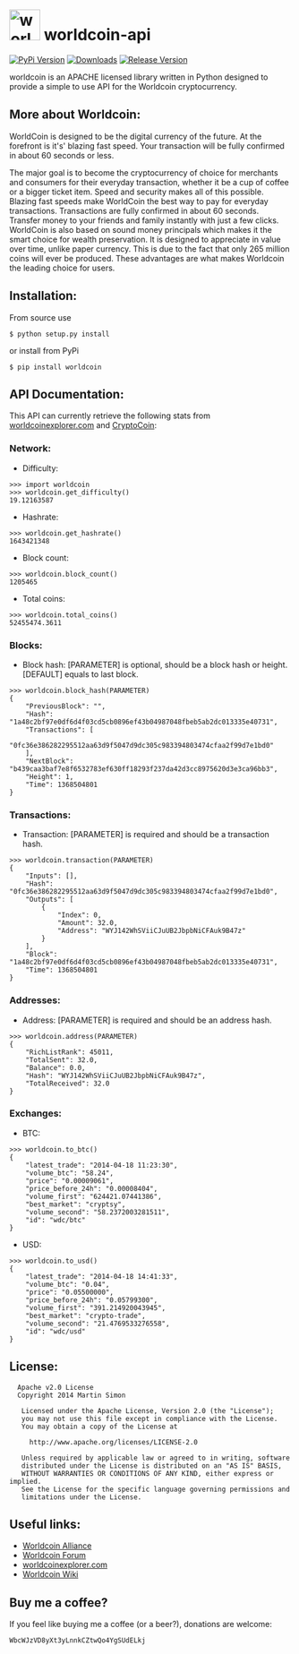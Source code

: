 <h1><img src="https://raw.github.com/c0ding/worldcoin-api/master/doc/worldcoin.png" height=55 alt="worldcoin" title="worldcoin"> worldcoin-api</h1>

[![PyPi Version](http://img.shields.io/pypi/v/worldcoin.svg)](https://pypi.python.org/pypi/worldcoin/)   [![Downloads](http://img.shields.io/pypi/dm/worldcoin.svg)](https://pypi.python.org/pypi/worldcoin/)   [![Release Version](http://img.shields.io/github/release/c0ding/worldcoin-api.svg)](https://github.com/c0ding/worldcoin-api/releases)

worldcoin is an APACHE licensed library written in Python designed to provide a simple to use API for the Worldcoin cryptocurrency.

## More about Worldcoin:

WorldCoin is designed to be the digital currency of the future. At the forefront is it's' blazing fast speed. Your transaction will be fully confirmed in about 60 seconds or less.

The major goal is to become the cryptocurrency of choice for merchants and consumers for their everyday transaction, whether it be a cup of coffee or a bigger ticket item. Speed and security makes all of this possible. Blazing fast speeds make WorldCoin the best way to pay for everyday transactions. Transactions are fully confirmed in about 60 seconds. Transfer money to your friends and family instantly with just a few clicks. WorldCoin is also based on sound money principals which makes it the smart choice for wealth preservation. It is designed to appreciate in value over time, unlike paper currency. This is due to the fact that only 265 million coins will ever be produced. These advantages are what makes Worldcoin the leading choice for users.

## Installation:

From source use

    $ python setup.py install

or install from PyPi

    $ pip install worldcoin

## API Documentation:

This API can currently retrieve the following stats from [worldcoinexplorer.com](http://www.worldcoinexplorer.com/) and [CryptoCoin](http://www.cryptocoincharts.info):

### Network:

  - Difficulty:

```
>>> import worldcoin
>>> worldcoin.get_difficulty()
19.12163587
```

  - Hashrate:

```
>>> worldcoin.get_hashrate()
1643421348
```

  - Block count:

```
>>> worldcoin.block_count()
1205465
```

  - Total coins:

```
>>> worldcoin.total_coins()
52455474.3611
```

### Blocks:

  - Block hash:
    [PARAMETER] is optional, should be a block hash or height.
    [DEFAULT] equals to last block.

```
>>> worldcoin.block_hash(PARAMETER)
{
    "PreviousBlock": "", 
    "Hash": "1a48c2bf97e0df6d4f03cd5cb0896ef43b04987048fbeb5ab2dc013335e40731", 
    "Transactions": [
        "0fc36e386282295512aa63d9f5047d9dc305c983394803474cfaa2f99d7e1bd0"
    ], 
    "NextBlock": "b439caa3baf7e8f6532783ef630ff18293f237da42d3cc8975620d3e3ca96bb3", 
    "Height": 1, 
    "Time": 1368504801
}
```

### Transactions:

  - Transaction:
    [PARAMETER] is required and should be a transaction hash.

```
>>> worldcoin.transaction(PARAMETER)
{
    "Inputs": [], 
    "Hash": "0fc36e386282295512aa63d9f5047d9dc305c983394803474cfaa2f99d7e1bd0", 
    "Outputs": [
        {
            "Index": 0, 
            "Amount": 32.0, 
            "Address": "WYJ142WhSViiCJuUB2JbpbNiCFAuk9B47z"
        }
    ], 
    "Block": "1a48c2bf97e0df6d4f03cd5cb0896ef43b04987048fbeb5ab2dc013335e40731", 
    "Time": 1368504801
}
```

### Addresses:

  - Address:
    [PARAMETER] is required and should be an address hash.

```
>>> worldcoin.address(PARAMETER)
{
    "RichListRank": 45011, 
    "TotalSent": 32.0, 
    "Balance": 0.0, 
    "Hash": "WYJ142WhSViiCJuUB2JbpbNiCFAuk9B47z", 
    "TotalReceived": 32.0
}
```

### Exchanges:

  - BTC:

```
>>> worldcoin.to_btc()
{
    "latest_trade": "2014-04-18 11:23:30", 
    "volume_btc": "58.24", 
    "price": "0.00009061", 
    "price_before_24h": "0.00008404", 
    "volume_first": "624421.07441386", 
    "best_market": "cryptsy", 
    "volume_second": "58.2372003281511", 
    "id": "wdc/btc"
}
```

  - USD:

```
>>> worldcoin.to_usd()
{
    "latest_trade": "2014-04-18 14:41:33", 
    "volume_btc": "0.04", 
    "price": "0.05500000", 
    "price_before_24h": "0.05799300", 
    "volume_first": "391.214920043945", 
    "best_market": "crypto-trade", 
    "volume_second": "21.4769533276558", 
    "id": "wdc/usd"
}
```

## License:

```
  Apache v2.0 License
  Copyright 2014 Martin Simon

   Licensed under the Apache License, Version 2.0 (the "License");
   you may not use this file except in compliance with the License.
   You may obtain a copy of the License at

     http://www.apache.org/licenses/LICENSE-2.0

   Unless required by applicable law or agreed to in writing, software
   distributed under the License is distributed on an "AS IS" BASIS,
   WITHOUT WARRANTIES OR CONDITIONS OF ANY KIND, either express or implied.
   See the License for the specific language governing permissions and
   limitations under the License.

```

## Useful links:

* [Worldcoin Alliance](http://www.worldcoinalliance.net/)
* [Worldcoin Forum](http://worldcoinforum.org/)
* [worldcoinexplorer.com](http://www.worldcoinexplorer.com/)
* [Worldcoin Wiki](http://www.wdcwiki.org/wiki/Main_Page)

## Buy me a coffee?

If you feel like buying me a coffee (or a beer?), donations are welcome:

```
WbcWJzVD8yXt3yLnnkCZtwQo4YgSUdELkj
```
